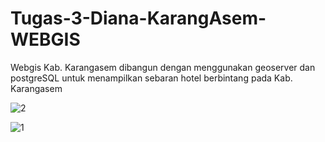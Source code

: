 # Tugas-3-Diana-KarangAsem-WEBGIS
Webgis Kab. Karangasem dibangun dengan menggunakan geoserver dan postgreSQL untuk menampilkan sebaran hotel berbintang pada Kab. Karangasem

![2](https://user-images.githubusercontent.com/79959818/147374632-11aceb01-735b-427d-bb98-7f588001cca5.png)

![1](https://user-images.githubusercontent.com/79959818/147374630-e221f2b6-8c13-4d94-9c74-13c25b788623.png)

